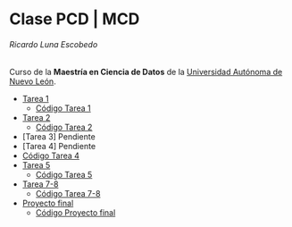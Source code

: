 # Clase PCD | MCD
###### Ricardo Luna Escobedo

Curso de la **Maestría en Ciencia de Datos** de la [Universidad Autónoma de Nuevo León](https://uanl.mx).

- [Tarea 1](./Tarea%201/Tarea_1.pdf)
  - [Código Tarea 1](./Tarea%201/Tarea%201.ipynb)
- [Tarea 2](./Tarea%202/Tarea_2.pdf)
  - [Código Tarea 2](./Tarea%202/Tarea%202.ipynb)
- [Tarea 3] Pendiente
- [Tarea 4] Pendiente
- [Código Tarea 4](./Tarea%204/Tarea%204.ipynb)
- [Tarea 5](./Tarea%205/Tarea_5.pdf)
  - [Código Tarea 5](./Tarea%205/Tarea%205.ipynb)
- [Tarea 7-8](./Tarea%207-8/Tarea_7_8.pdf)
  - [Código Tarea 7-8](./Tarea%207-8/Tarea%207-8.ipynb)
- [Proyecto final](./Proyecto%20final/Proyecto_final.pdf)
  - [Código Proyecto final](./Proyecto%20final/Proyecto%20final.ipynb)
